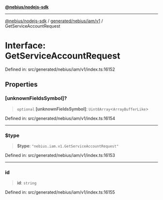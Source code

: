 [**@nebius/nodejs-sdk**](../../../../../README.md)

---

[@nebius/nodejs-sdk](../../../../../README.md) / [generated/nebius/iam/v1](../README.md) / GetServiceAccountRequest

# Interface: GetServiceAccountRequest

Defined in: src/generated/nebius/iam/v1/index.ts:16152

## Properties

### \[unknownFieldsSymbol\]?

> `optional` **\[unknownFieldsSymbol\]**: `Uint8Array`\<`ArrayBufferLike`\>

Defined in: src/generated/nebius/iam/v1/index.ts:16154

---

### $type

> **$type**: `"nebius.iam.v1.GetServiceAccountRequest"`

Defined in: src/generated/nebius/iam/v1/index.ts:16153

---

### id

> **id**: `string`

Defined in: src/generated/nebius/iam/v1/index.ts:16155
